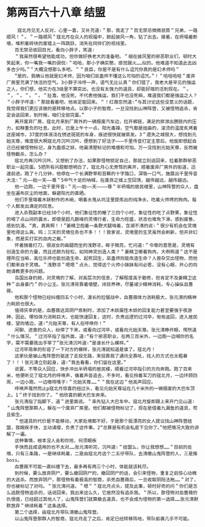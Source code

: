 # 第两百六十八章 结盟
        寇北月见无人反对，心里一喜，又补充道∶＂那，我走了＂百无禁忌微微颔首＂兄弟，一路顺风！＂。＂一路顺风＂寇北月在众人的祝福中，掀起披风一角，钻了出去。接着，在坍塌着断墙，堆积着砖块的废墟上一阵跳跃，消失在同伴们的视线里。
       百无禁忌收回目光，看向小胖子，笑道∶
       ＂我虽然很希望他能成功，但你做好换老大的准备吧。＂缩在披风里的邪恶职业们，顿时大笑起来，你一嘴我一嘴的调侃∶＂哈哈，那小子确实憨，感觉跟火……似的。他难道不知道此去凶多吉少吗。”＂大概没想那么多吧。＂＂良臣，你是不是有什么诅咒你真的是幻术师吗＂
       “是的，我确认他就是幻术师，因为咱们巫蛊师不懂这么可怕的诅咒。”！＂哈哈哈哈＂废弃厂房里充满了快活的空气。3小胖子冷哼一声，语气无比认真＂你们错了，我老大是罕见的强运之人，你们想，他实力在3级里不算突出，也没有太强力的道具，却能好端的活到现在。＂。＂。＂。＂。＂。＂扯澹，他没死，不代表他强运，我们不也没死嘛，难道我们都是强运之人？＂小胖子哼道∶＂那就看着吧，他肯定能回来。＂！红薇忽然道∶”与其讨论这些没意义的话题，我觉得我们更应该做的是转移地点。以那小子的智商，一旦没找到山神阵营，又被怪物追杀，肯定会逃回来，到时候，咱们全部完蛋。”
       离开废弃厂房，寇北月来到厂房外的一辆报废汽车边，拉开裤链，满足的排泄出膀胱内的压力，如释重负的吐息。此时，已是上午十一点，阳光毒辣，空气都是扭曲的，滚烫的温度炙烤着这座城市，37度的体液浇在锈迹斑斑的车身，痕迹很快就被蒸发。3＂遗失之城很大，想找到元始天尊，难度很大啊寇北月沉吟沉吟，便想到了好法子———千里传音打定主意后，他旋即想起自己已经被怪物标记，身为蛊惑之妖，他最清楚标记的难缠和可怕。万一没找到元始天尊，反而被怪物截杀，怎么办？
       寇北月再沉吟沉吟，又想到了办法，如果那怪物锁定自己，那就立刻逃回来，拉着那群邪恶职业一起完蛋。5把所有问题都想明白了，寇北月心无旁骛的离开，顺着废弃厂房外的街道，迅速前进。跑了十几分钟，他停在一个长满野草和苔藓的十字路口，深吸一口气，施展出干里传音大法∶＂元——始一天——尊＂5中气十足的呐喊，在废弃之城上空回荡，越传越远，越传越远。
       他一边跑，一边千里传音∶＂元——始——天————尊＂半坍塌的居民楼里，山神阵营的众人，盘坐在遍布灰尘的地面，躲避阳光的直晒。
       他们手里端着木妖制作的木碗，喝着水鬼从坑洼里提炼出的纯净水，吃着火师烤的狗肉。每个人都发出满足的叹息。
       进入杀戮副本已经30个小时，他们象征性的睡了三四个小时，象征性的吃了点野果，象征性的喝了点山间的露水，即使是超凡巅峰的灵境行者，生命力旺盛，状态也难免下滑，感到疲惫，感到饥渴。“真，真爽啊！！”姜精卫抱着一条野犬腿啃着，含湖不清的说∶＂很少有机会在灵境里吃得这么爽。鸣；三天的灵境任务也不多！！！我爹说，灵境里的生灵虽然会刷新，但并非幻象，而是实打实的血肉之躯。”
       怀着揣着打刀，很淑女的曲腿而坐的浅野凉，眸子微亮，忙问道∶＂令尊的意思是，灵境有创造生命的力量，而且还颇为轻松，如同神灵创造人类？＂姜精卫嚼着狗肉，大咧咧道＂这不是理所应当嘛，高位乐师也能创造生命、起死回生，巫蛊师则能改造生命？人兽杂交出怪物，而他们都来自于灵境。＂浅野凉＂嗯嗯＂点头，觉得这个火师小妹妹有问必答，没有心眼，开心的向她请教更多的问题。
       岛国出身的她，对灵境的了解，对高层次的信息，了解程度高于散修，但肯定不及姜精卫这种＂出身豪门＂的小公主。张元清背靠着墙壁，闭目养神，尽量减少精神消耗，专心操纵血蔷薇。
       他和那个怪物已经纠缠四五个小时，漫长的拉锯战中，血蔷薇体力消耗极大，张元清的精神力耗损也很大。
       值得庆幸的是，血蔷薇这具阴尸炼制时，添加了木妖属性木妖的回复能力甚至要强于夜游神，因此、哪怕体力消耗巨大，也能快速回复，这时，负责巡逻的过河卒，匆匆返回，进入居民楼，望向墙边，道∶“元始天尊，有人在呼唤你！”
       闲聊、进食的众人，纷停了下来，或看向过河卒，或看向元始天尊。张元清睁开眼，愕然道＂什么情况。＂过河卒指了指外面，道∶“有个邪恶职业，在两三百米外，一边跑一边喊你的名字，需不需要我出手宰了”张元清沉吟道∶“是谁长什么模样。”
       过河卒简单的形容了一下对方的模样，张元清就知道是谁了。寇北月！
       这家伙是被山鬼阵营的驱逐了走投无路，来投靠我了通讯全靠吼，找人的方式也太粗暴了！！！张元清立刻起身，道∶“我去看看，你们留在这里。”
       说罢，不等众人回应，快步冲出半坍塌的居民楼，顺着过河卒指引的方向奔跑。跑了百来米，他便听见了寇北月的呼唤声，循着声音追去，不多时，看见拎着军刀的寇北月，一边环顾四周，一边小跑，一边嗷唠嗓子∶＂元始天尊……＂＂我在这边＂他高声回应。
       呼唤声戛然而止p寇北月惊喜的扭过头，看见元始天尊站在几十米外的一辆报废的大巴车顶上。1＂终于找到你了。＂他欣喜的朝大巴车奔来。
       张元清指了指脚下，道＂进里面说。＂率先钻入大巴车中。寇北月旋即跟上来开门见山道∶＂山鬼阵营那群人，躲在一个废弃厂房里。他们都被怪物标记了，现在是借着九漏鱼的道具，苟且偷生。
       ＂但道具的代价是不能移动，大家处境都不好，于是那个挺漂亮的女人提议找山神阵营结盟，我眼疾手快，主动请缨，负责了这件事。2“总算是有机会私底下见你了。”他把情况大致的讲解了一遍。
       这种事情，根本没人会和你抢，何须眼疾
       手快而且成语用的也不太对……张元清听完，沉吟道∶＂结盟么，你让我想想……＂目前的处境，只有三条路，一是继续耗着，二是由寇北月这个二五仔带队，去清缴山鬼阵营的人，三是推boss。
       血蔷薇不可能一直纠缠下去，最多再有两三个小时，体能就该耗尽。
       到时候，要么放弃阴尸，要么撤回阴尸的，撤回阴尸的话，会引来怪物，重复之前惊心动魄的大逃杀。而放弃阴尸，那怪物有着极高的智商，杀死血蔷薇后，一旦收取阴阳法袍……＂对了，你也被标记了对吗。＂张元清问道。＂嗯＂＂寇北月点头，提及此事，顿时好奇的问＂你们是怎么逃脱怪物追杀的，话说回来，我出来这么久，它居然没有追杀我。＂所以，那怪物对血蔷薇的仇恨值，已经超过其他人了，山鬼阵营们就算撤去道具，也不会成为怪物的第一选择……张元清默默放弃＂继续耗着＂这条选择。
       第二个选择，由寇北月带队清缴山鬼阵营。
       以山鬼阵营那群人的智商，寇北月走了之后，肯定已经转移阵地，带队偷袭几乎不可能。